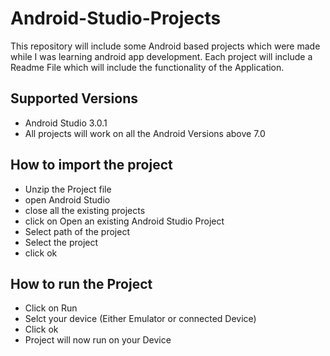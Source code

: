 # Android-Studio-Projects

This repository will include some Android based projects which were made while I was learning android app development.
Each project will include a Readme File which will include the functionality of the Application.

## Supported Versions

- Android Studio 3.0.1
- All projects will work on all the Android Versions above 7.0

## How to import the project

- Unzip the Project file
- open Android Studio
- close all the existing projects
- click on Open an existing Android Studio Project
- Select path of the project
- Select the project
- click ok

## How to run the Project

- Click on Run
- Selct your device (Either Emulator or connected Device)
- Click ok
- Project will now run on your Device
